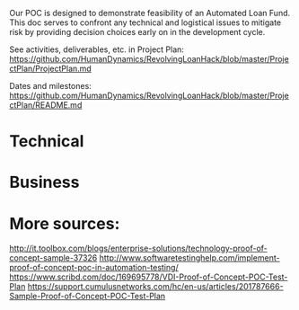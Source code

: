 Our POC is designed to demonstrate feasibility of an Automated Loan Fund. This doc serves to confront any technical and logistical issues to mitigate risk by providing decision choices early on in the development cycle.

See activities, deliverables, etc. in Project Plan: https://github.com/HumanDynamics/RevolvingLoanHack/blob/master/ProjectPlan/ProjectPlan.md 

Dates and milestones: https://github.com/HumanDynamics/RevolvingLoanHack/blob/master/ProjectPlan/README.md


# Technical 


# Business



# More sources:
http://it.toolbox.com/blogs/enterprise-solutions/technology-proof-of-concept-sample-37326
http://www.softwaretestinghelp.com/implement-proof-of-concept-poc-in-automation-testing/
https://www.scribd.com/doc/169695778/VDI-Proof-of-Concept-POC-Test-Plan
https://support.cumulusnetworks.com/hc/en-us/articles/201787666-Sample-Proof-of-Concept-POC-Test-Plan
